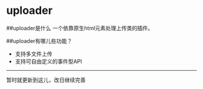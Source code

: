 uploader
========

##uploader是什么
一个依靠原生html元素处理上传类的插件。


##uploader有哪儿些功能？

* 支持多文件上传
* 支持可自由定义的事件型API

-----
暂时就更新到这儿，改日继续完善